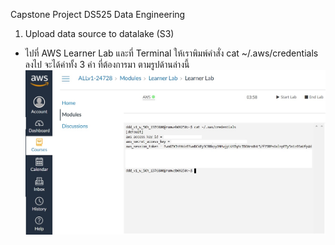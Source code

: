 Capstone Project DS525 Data Engineering
1. Upload data source to datalake (S3)
- ไปที่ AWS Learner Lab และที่ Terminal ให้เราพิมพ์คำสั่ง cat ~/.aws/credentials ลงไป จะได้ค่าทั้ง 3 ค่า ที่ต้องการมา ตามรูปด้านล่างนี้
![credential_aws](credential_aws.jpg)